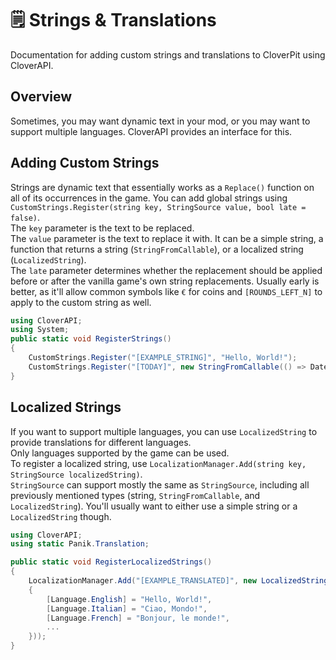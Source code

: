 # 🗒️ Strings & Translations

<show-structure for="chapter" depth="2"/>

<link-summary>
Documentation for adding custom strings and translations to CloverPit using CloverAPI.
</link-summary>

## Overview
Sometimes, you may want dynamic text in your mod, or you may want to support multiple languages. CloverAPI provides an interface for this.

## Adding Custom Strings
Strings are dynamic text that essentially works as a `Replace()` function on all of its occurrences in the game.
You can add global strings using `CustomStrings.Register(string key, StringSource value, bool late = false)`.  
The `key` parameter is the text to be replaced.  
The `value` parameter is the text to replace it with. It can be a simple string, a function that returns a string (`StringFromCallable`), or a localized string (`LocalizedString`).  
The `late` parameter determines whether the replacement should be applied before or after the vanilla game's own string replacements. Usually early is better, as it'll allow common symbols like `€` for coins and `[ROUNDS_LEFT_N]` to apply to the custom string as well.

```C#
using CloverAPI;
using System;
public static void RegisterStrings()
{
    CustomStrings.Register("[EXAMPLE_STRING]", "Hello, World!");
    CustomStrings.Register("[TODAY]", new StringFromCallable(() => DateTime.Now.ToString("D")));
}
```

## Localized Strings
If you want to support multiple languages, you can use `LocalizedString` to provide translations for different languages.  
Only languages supported by the game can be used.  
To register a localized string, use `LocalizationManager.Add(string key, StringSource localizedString)`.  
`StringSource` can support mostly the same as `StringSource`, including all previously mentioned types (string, `StringFromCallable`, and `LocalizedString`). You'll usually want to either use a simple string or a `LocalizedString` though.

```C#
using CloverAPI;
using static Panik.Translation;

public static void RegisterLocalizedStrings()
{
    LocalizationManager.Add("[EXAMPLE_TRANSLATED]", new LocalizedString(new ()
    {
        [Language.English] = "Hello, World!",
        [Language.Italian] = "Ciao, Mondo!",
        [Language.French] = "Bonjour, le monde!",
        ...
    }));
}
```